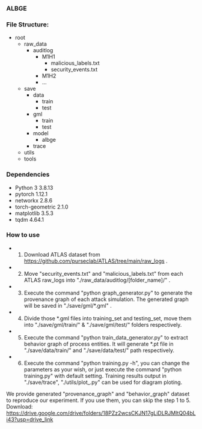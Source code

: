 ### ALBGE

### File Structure:

- root
  - raw_data
    - auditlog
      - M1H1
        - malicious_labels.txt
        - security_events.txt
      - M1H2
      - ...
  - save
    - data
      - train
      - test
    - gml
      - train
      - test
    - model
      - albge
    - trace
  - utils
  - tools

### Dependencies

- Python 3                  3.8.13
- pytorch                   1.12.1
- networkx                  2.8.6
- torch-geometric           2.1.0
- matplotlib                3.5.3
- tqdm                      4.64.1

### How to use

- 1. Download ATLAS dataset from https://github.com/purseclab/ATLAS/tree/main/raw_logs .
- 2. Move "security_events.txt" and "malicious_labels.txt" from each ATLAS raw_logs into "./raw_data/auditlog/[folder_name]/" .
- 3. Execute the command "python graph_generator.py" to generate the provenance graph of each attack simulation. The generated graph will be saved in "./save/gml/*.gml" .
- 4. Divide those *.gml files into training_set and testing_set, move them into "./save/gml/train/" & "./save/gml/test/" folders respectively.
- 5. Execute the command "python train_data_generator.py" to extract behavior graph of process entities. It will generate *.pt file in "./save/data/train/" and "./save/data/test/" path respectively.
- 6. Execute the command "python training.py -h", you can change the parameters as your wish, or just execute the command "python training.py" with default setting. Training results output in "./save/trace", "./utils/plot_.py" can be used for diagram ploting.

We provide generated "provenance_graph" and "behavior_graph" dataset to reproduce our experiment. If you use them, you can skip the step 1 to 5. Download: https://drive.google.com/drive/folders/18PZz2wcsCKJN17gLiDLRJMltQ04bLi43?usp=drive_link
